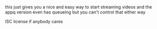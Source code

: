 this just gives you a nice and easy way to start streaming videos and the appq version even has queueing but you can't control that either way

ISC license if anybody cares
